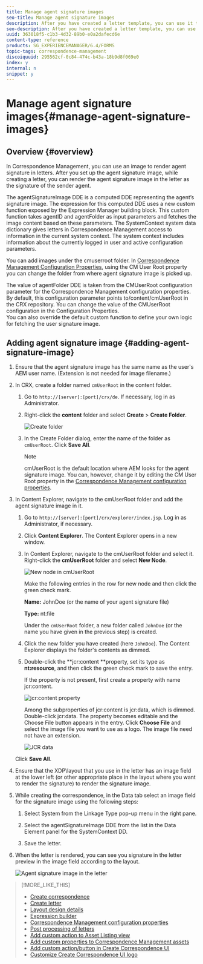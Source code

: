 ```yaml
---
title: Manage agent signature images
seo-title: Manage agent signature images
description: After you have created a letter template, you can use it to create correspondence in AEM Forms by managing data, content, and attachments.
seo-description: After you have created a letter template, you can use it to create correspondence in AEM Forms by managing data, content, and attachments.
uuid: 363018f5-c1b3-4d32-89b0-e0a2dafecd6e
content-type: reference
products: SG_EXPERIENCEMANAGER/6.4/FORMS
topic-tags: correspondence-management
discoiquuid: 295562cf-0c84-474c-b43a-18b9d8f069e0
index: y
internal: n
snippet: y
---
```


# Manage agent signature images{#manage-agent-signature-images}

## Overview {#overview}

In Correspondence Management, you can use an image to render agent signature in letters. After you set up the agent signature image, while creating a letter, you can render the agent signature image in the letter as the signature of the sender agent.

The agentSignatureImage DDE is a computed DDE representing the agent’s signature image. The expression for this computed DDE uses a new custom function exposed by the Expression Manager building block. This custom function takes agentID and agentFolder as input parameters and fetches the image content based on these parameters. The SystemContext system data dictionary gives letters in Correspondence Management access to information in the current system context. The system context includes information about the currently logged in user and active configuration parameters.

You can add images under the cmuserroot folder. In [Correspondence Management Configuration Properties](../../forms/using/cm-configuration-properties.md), using the CM User Root property you can change the folder from where agent signature image is picked up.

The value of agentFolder DDE is taken from the CMUserRoot configuration parameter for the Correspondence Management configuration properties. By default, this configuration parameter points to/content/cmUserRoot in the CRX repository. You can change the value of the CMUserRoot configuration in the Configuration Properties.   
You can also override the default custom function to define your own logic for fetching the user signature image.

## Adding agent signature image {#adding-agent-signature-image}

1. Ensure that the agent signature image has the same name as the user's AEM user name. (Extension is not needed for image filename.)
1. In CRX, create a folder named `cmUserRoot` in the content folder.

    1. Go to `http://[server]:[port]/crx/de`. If necessary, log in as Administrator.  

    1. Right-click the **content** folder and select **Create** &gt; **Create Folder**.
    
       ![Create folder](assets/1_CreateNode_cmUserRoot.png)

    1. In the Create Folder dialog, enter the name of the folder as `cmUserRoot`. Click **Save All**.

       >[!NOTE]
       >
       >cmUserRoot is the default location where AEM looks for the agent signature image. You can, however, change it by editing the CM User Root property in the [Correspondence Management configuration properties](../../forms/using/cm-configuration-properties.md).

1. In Content Explorer, navigate to the cmUserRoot folder and add the agent signature image in it.

    1. Go to `http://[server]:[port]/crx/explorer/index.jsp`. Log in as Administrator, if necessary.
    1. Click **Content Explorer**. The Content Explorer opens in a new window.
    1. In Content Explorer, navigate to the cmUserRoot folder and select it. Right-click the **cmUserRoot** folder and select **New Node**.
    
       ![New node in cmUserRoot](assets/2_cmUserRoot_NewNode.png)    
    
       Make the following entries in the row for new node and then click the green check mark.

       **Name:** JohnDoe (or the name of your agent signature file)

       **Type:** nt:file

       Under the `cmUserRoot` folder, a new folder called `JohnDoe` (or the name you have given in the previous step) is created.
    
    1. Click the new folder you have created (here `JohnDoe`). The Content Explorer displays the folder's contents as dimmed.   

    1. Double-click the **jcr:content **property, set its type as **nt:resource**, and then click the green check mark to save the entry.

       If the property is not present, first create a property with name jcr:content. 
    
       ![jcr:content property](assets/3_JCRContentNTResource.png)    
    
       Among the subproperties of jcr:content is jcr:data, which is dimmed. Double-click jcr:data. The property becomes editable and the Choose File button appears in the entry. Click **Choose File** and select the image file you want to use as a logo. The image file need not have an extension. 
    
       ![JCR data](assets/5_JCRData.png)

   Click **Save All**.

1. Ensure that the XDP\layout that you use in the letter has an image field at the lower left (or other appropriate place in the layout where you want to render the signature) to render the signature image. 
1. While creating the correspondence, in the Data tab select an image field for the signature image using the following steps:

    1. Select System from the Linkage Type pop-up menu in the right pane.  

    1. Select the agentSignatureImage DDE from the list in the Data Element panel for the SystemContext DD.  

    1. Save the letter.

1. When the letter is rendered, you can see you signature in the letter preview in the image field according to the layout.

   ![Agent signature image in the letter](assets/LetterWithSignature.png)

>[!MORE_LIKE_THIS]
>
>* [Create correspondence](../../forms/using/create-correspondence.md)
>* [Create letter](../../forms/using/create-letter.md)
>* [Layout design details](../../forms/using/layout-design-details.md)
>* [Expression builder](../../forms/using/expression-builder.md)
>* [Correspondence Management configuration properties](../../forms/using/cm-configuration-properties.md)
>* [Post processing of letters](../../forms/using/submit-letter-topostprocess.md)
>* [Add custom action to Asset Listing view](../../forms/using/add-custom-action-asset-listing-view.md)
>* [Add custom properties to Correspondence Management assets](../../forms/using/add-custom-properties-cm-assets.md)
>* [Add custom action/button in Create Correspondence UI](../../forms/using/add-action-button-in-create-correspondence-ui.md)
>* [Customize Create Correspondence UI logo](../../forms/using/customize-create-correspondence-ui.md)
